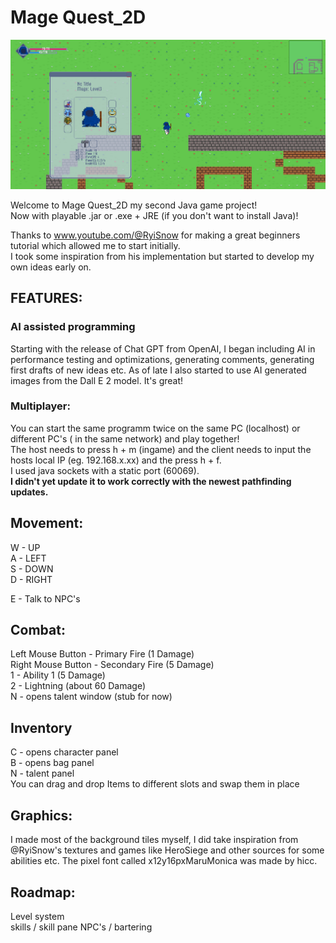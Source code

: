 # Mage Quest_2D

![Screenshot](thumbnail.png)

Welcome to Mage Quest_2D my second Java game project!  
Now with playable .jar or .exe + JRE (if you don't want to install Java)!

Thanks to www.youtube.com/@RyiSnow for making a great beginners tutorial which allowed me to start initially.  
I took some inspiration from his implementation but started to develop my own ideas early on.

## FEATURES:

### AI assisted programming

Starting with the release of Chat GPT from OpenAI, I began including AI in performance testing and optimizations,
generating comments, generating first drafts of new ideas etc.
As of late I also started to use AI generated images from the Dall E 2 model. It's great!

### Multiplayer:

You can start the same programm twice on the same PC (localhost) or different PC's ( in the same network) and play
together!  
The host needs to press h + m (ingame) and the client needs to input the hosts local IP (eg. 192.168.x.xx) and the press
h + f.  
I used java sockets with a static port (60069).  
**I didn't yet update it to work correctly with the newest pathfinding updates.**

## Movement:

W - UP  
A - LEFT  
S - DOWN  
D - RIGHT

E - Talk to NPC's

## Combat:

Left Mouse Button - Primary Fire (1 Damage)  
Right Mouse Button - Secondary Fire (5 Damage)  
1 - Ability 1 (5 Damage)  
2 - Lightning (about 60 Damage)  
N - opens talent window (stub for now)

## Inventory

C - opens character panel  
B - opens bag panel  
N - talent panel  
You can drag and drop Items to different slots and swap them in place

## Graphics:

I made most of the background tiles myself, I did take inspiration from @RyiSnow's textures and games like
HeroSiege and other sources for some abilities etc. The pixel font called x12y16pxMaruMonica was made by hicc.

## Roadmap:

Level system  
skills / skill pane
NPC's / bartering  



